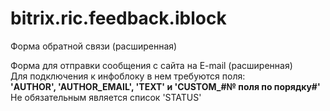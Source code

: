 bitrix.ric.feedback.iblock
==========================

Форма обратной связи (расширенная)

Форма для отправки сообщения с сайта на E-mail (расширенная)<br />
Для подключения к инфоблоку в нем требуются поля: <br />
<b>'AUTHOR', 'AUTHOR_EMAIL', 'TEXT' и 'CUSTOM_#№ поля по порядку#'</b><br />
 Не обязательным является список 'STATUS'
